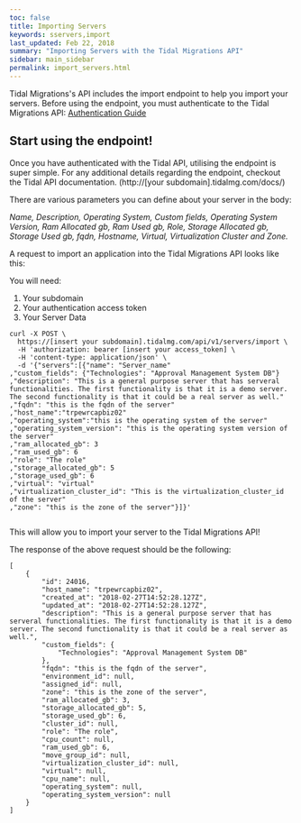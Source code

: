```yaml
---
toc: false
title: Importing Servers
keywords: sservers,import
last_updated: Feb 22, 2018
summary: "Importing Servers with the Tidal Migrations API"
sidebar: main_sidebar
permalink: import_servers.html
---
```


Tidal Migrations's API includes the import endpoint to help you import your servers.
Before using the endpoint, you must authenticate to the Tidal Migrations API: 
[Authentication Guide](index.html)

## Start using the endpoint!

Once you have authenticated with the Tidal API, utilising the endpoint is super simple.
For any additional details regarding the endpoint, checkout the Tidal API documentation.
(http://[your subdomain].tidalmg.com/docs/)

There are various parameters you can define about your server in the body:

*Name, Description, Operating System, Custom fields, Operating System Version, Ram Allocated gb, Ram Used gb,
Role, Storage Allocated gb, Storage Used gb, fqdn, Hostname, Virtual, Virtualization Cluster and Zone.*

A request to import an application into the Tidal Migrations API looks like this:

You will need:

1. Your subdomain
2. Your authentication access token
3. Your Server Data

```
curl -X POST \
  https://[insert your subdomain].tidalmg.com/api/v1/servers/import \
  -H 'authorization: bearer [insert your access_token] \
  -H 'content-type: application/json' \
  -d '{"servers":[{"name": "Server_name"
,"custom_fields": {"Technologies": "Approval Management System DB"}
,"description": "This is a general purpose server that has serveral functionalities. The first functionality is that it is a demo server. The second functionality is that it could be a real server as well."
,"fqdn": "this is the fqdn of the server"
,"host_name":"trpewrcapbiz02"
,"operating_system":"this is the operating system of the server"
,"operating_system_version": "this is the operating system version of the server"
,"ram_allocated_gb": 3
,"ram_used_gb": 6
,"role": "The role"
,"storage_allocated_gb": 5
,"storage_used_gb": 6
,"virtual": "virtual"
,"virtualization_cluster_id": "This is the virtualization_cluster_id of the server"
,"zone": "this is the zone of the server"}]}'
  
```

This will allow you to import your server to the Tidal Migrations API!

The response of the above request should be the following:

```
[
    {
        "id": 24016,
        "host_name": "trpewrcapbiz02",
        "created_at": "2018-02-27T14:52:28.127Z",
        "updated_at": "2018-02-27T14:52:28.127Z",
        "description": "This is a general purpose server that has serveral functionalities. The first functionality is that it is a demo server. The second functionality is that it could be a real server as well.",
        "custom_fields": {
            "Technologies": "Approval Management System DB"
        },
        "fqdn": "this is the fqdn of the server",
        "environment_id": null,
        "assigned_id": null,
        "zone": "this is the zone of the server",
        "ram_allocated_gb": 3,
        "storage_allocated_gb": 5,
        "storage_used_gb": 6,
        "cluster_id": null,
        "role": "The role",
        "cpu_count": null,
        "ram_used_gb": 6,
        "move_group_id": null,
        "virtualization_cluster_id": null,
        "virtual": null,
        "cpu_name": null,
        "operating_system": null,
        "operating_system_version": null
    }
]

```